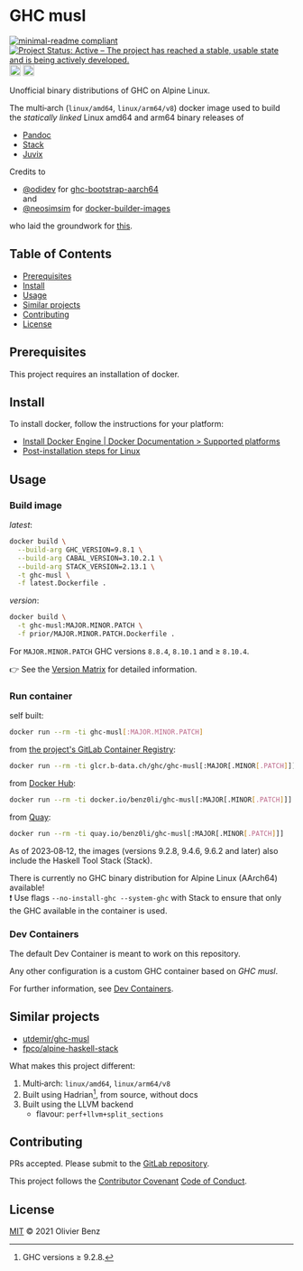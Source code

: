 # GHC musl

<!-- markdownlint-disable line-length -->
[![minimal-readme compliant](https://img.shields.io/badge/readme%20style-minimal-brightgreen.svg)](https://github.com/RichardLitt/standard-readme/blob/master/example-readmes/minimal-readme.md) [![Project Status: Active – The project has reached a stable, usable state and is being actively developed.](https://www.repostatus.org/badges/latest/active.svg)](https://www.repostatus.org/#active) <a href="https://liberapay.com/benz0li/donate"><img src="https://liberapay.com/assets/widgets/donate.svg" alt="Donate using Liberapay" height="20"></a> <a href='https://codespaces.new/benz0li/ghc-musl?hide_repo_select=true&ref=main'><img src='https://github.com/codespaces/badge.svg' alt='Open in GitHub Codespaces' height="20" style='max-width: 100%;'></a>
<!-- markdownlint-enable line-length -->

Unofficial binary distributions of GHC on Alpine Linux.

The multi‑arch (`linux/amd64`, `linux/arm64/v8`) docker image used to build the
*statically linked* Linux amd64 and arm64 binary releases of

* [Pandoc](https://github.com/jgm/pandoc)
* [Stack](https://github.com/commercialhaskell/stack)
* [Juvix](https://github.com/anoma/juvix)

Credits to

<!-- markdownlint-disable line-length -->
* [@odidev](https://github.com/odidev) for
  [ghc-bootstrap-aarch64](https://gitlab.alpinelinux.org/odidev/ghc-bootstrap-aarch64)  
   and
* [@neosimsim](https://github.com/neosimsim) for
  [docker-builder-images](https://gitlab.com/neosimsim/docker-builder-images)
<!-- markdownlint-enable line-length -->

who laid the groundwork for [this](https://gitlab.com/benz0li/ghc-musl).

## Table of Contents

* [Prerequisites](#prerequisites)
* [Install](#install)
* [Usage](#usage)
* [Similar projects](#similar-projects)
* [Contributing](#contributing)
* [License](#license)

## Prerequisites

This project requires an installation of docker.

## Install

To install docker, follow the instructions for your platform:

* [Install Docker Engine | Docker Documentation > Supported platforms](https://docs.docker.com/engine/install/#supported-platforms)
* [Post-installation steps for Linux](https://docs.docker.com/engine/install/linux-postinstall/)

## Usage

### Build image

*latest*:

```bash
docker build \
  --build-arg GHC_VERSION=9.8.1 \
  --build-arg CABAL_VERSION=3.10.2.1 \
  --build-arg STACK_VERSION=2.13.1 \
  -t ghc-musl \
  -f latest.Dockerfile .
```

*version*:

```bash
docker build \
  -t ghc-musl:MAJOR.MINOR.PATCH \
  -f prior/MAJOR.MINOR.PATCH.Dockerfile .
```

For `MAJOR.MINOR.PATCH` GHC versions `8.8.4`, `8.10.1` and ≥ `8.10.4`.

:point_right: See the [Version Matrix](VERSION_MATRIX.md) for detailed
information.

### Run container

self built:

```bash
docker run --rm -ti ghc-musl[:MAJOR.MINOR.PATCH]
```

from [the project's GitLab Container Registry](https://gitlab.b-data.ch/ghc/ghc-musl/container_registry):

```bash
docker run --rm -ti glcr.b-data.ch/ghc/ghc-musl[:MAJOR[.MINOR[.PATCH]]]
```

from [Docker Hub](https://hub.docker.com/r/benz0li/ghc-musl):

```bash
docker run --rm -ti docker.io/benz0li/ghc-musl[:MAJOR[.MINOR[.PATCH]]]
```

from [Quay](https://quay.io/repository/benz0li/ghc-musl):

```bash
docker run --rm -ti quay.io/benz0li/ghc-musl[:MAJOR[.MINOR[.PATCH]]]
```

As of 2023‑08‑12, the images (versions 9.2.8, 9.4.6, 9.6.2 and later) also
include the Haskell Tool Stack (Stack).

There is currently no GHC binary distribution for Alpine Linux (AArch64)
available!  
:exclamation: Use flags <nobr>`--no-install-ghc --system-ghc`</nobr> with
Stack to ensure that only the GHC available in the container is used.

### Dev Containers

The default Dev Container is meant to work on this repository.

Any other configuration is a custom GHC container based on
<nobr>*GHC musl*</nobr>.

For further information, see [Dev Containers](.devcontainer/README.md).

## Similar projects

* [utdemir/ghc-musl](https://github.com/utdemir/ghc-musl)
* [fpco/alpine-haskell-stack](https://github.com/fpco/alpine-haskell-stack)

What makes this project different:

1. Multi‑arch: `linux/amd64`, `linux/arm64/v8`
1. Built using Hadrian[^1], from source, without docs
1. Built using the LLVM backend
    * flavour: `perf+llvm+split_sections`

[^1]: GHC versions ≥ 9.2.8.

## Contributing

PRs accepted. Please submit to the
[GitLab repository](https://gitlab.com/benz0li/ghc-musl).

This project follows the
[Contributor Covenant](https://www.contributor-covenant.org)
[Code of Conduct](CODE_OF_CONDUCT.md).

## License

[MIT](LICENSE) © 2021 Olivier Benz
